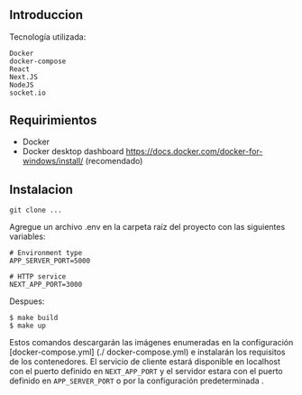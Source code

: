 # 

## Introduccion
Tecnología utilizada:
```shell
Docker
docker-compose
React 
Next.JS
NodeJS
socket.io

```

## Requirimientos

* Docker 
* Docker desktop dashboard https://docs.docker.com/docker-for-windows/install/  (recomendado)

## Instalacion

`git clone ...`

Agregue un archivo .env en la carpeta raíz del proyecto con las siguientes variables:

```shell
# Environment type
APP_SERVER_PORT=5000

# HTTP service
NEXT_APP_PORT=3000
```

Despues:

```shell
$ make build
$ make up
```

Estos comandos descargarán las imágenes enumeradas en la configuración [docker-compose.yml] (./ docker-compose.yml) e instalarán los requisitos de los contenedores. El servicio de cliente estará disponible en localhost con el puerto definido en `NEXT_APP_PORT` y el servidor estara con el puerto definido en `APP_SERVER_PORT` o por la configuración predeterminada .

